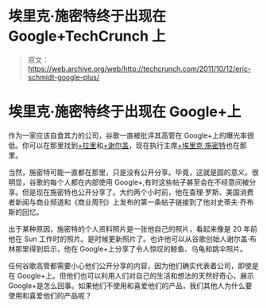 # 埃里克·施密特终于出现在 Google+TechCrunch 上

> 原文：<https://web.archive.org/web/http://techcrunch.com/2011/10/12/eric-schmidt-google-plus/>

# 埃里克·施密特终于出现在 Google+上

作为一家应该自食其力的公司，谷歌一直被批评其高管在 Google+上的曝光率很低。你可以在那里找到[+拉里](https://web.archive.org/web/20230204213322/https://plus.google.com/u/0/106189723444098348646/posts?hl=en)和[+谢尔盖](https://web.archive.org/web/20230204213322/https://plus.google.com/u/0/109813896768294978296/posts?hl=en)，现在执行主席[+埃里克·施密特](https://web.archive.org/web/20230204213322/https://plus.google.com/u/0/104233435224873922474/posts?hl=en)也在那里。

当然，施密特可能一直都在那里，只是没有公开分享。毕竟，这就是圆的意义。很明显，谷歌的每个人都在内部使用 Google+,有时这些帖子甚至会在不经意间被分享。但是现在施密特也公开分享了。大约两个小时前，他在查理·罗斯、美国消费者新闻与商业频道和《商业周刊》上发布的第一条帖子链接到了他对史蒂夫·乔布斯的回忆。

出于某种原因，施密特的个人资料照片是一张他自己的照片，看起来像是 20 年前他在 Sun 工作时的照片。是时候更新照片了。也许他可以从谷歌创始人谢尔盖·布林那里得到启示，他在 Google+上分享了令人惊叹的鲸鱼、乌龟和跳伞照片。

任何谷歌高管都需要小心他们公开分享的内容，因为他们确实代表着公司，即使是在 Google+上。但他们也可以利用人们对自己的生活和想法的天然好奇心，展示 Google+是怎么回事。如果他们不使用和喜爱他们的产品，我们其他人为什么要使用和喜爱他们的产品呢？